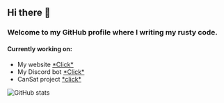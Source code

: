 ## Hi there 👋
### Welcome to my GitHub profile where I writing my rusty code.

#### Currently working on:
  - My website [\*Click\*](https://github.com/TheSainEyereg/olejka.pw)  
  - My Discord bot [\*Click\*](https://github.com/TheSainEyereg/Olejka-discord-bot)
  - CanSat project [\*click\*](https://github.com/TheSainEyereg/CanSat-ElectronJS-App)

![GitHub stats](https://github-readme-stats.vercel.app/api?username=TheSainEyereg&show_icons=true&count_private=true&bg_color=315,709dff,b0c9ff&title_color=fff&text_color=fff&icon_color=fff&border_color=00000000)
